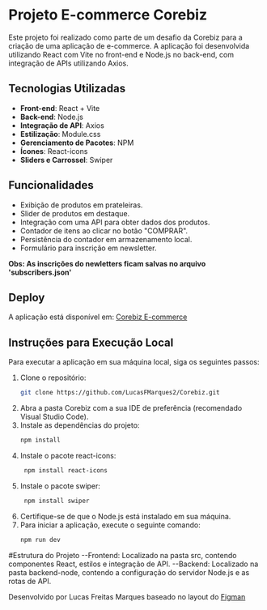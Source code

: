 # Projeto E-commerce Corebiz

Este projeto foi realizado como parte de um desafio da Corebiz para a criação de uma aplicação de e-commerce. A aplicação foi desenvolvida utilizando React com Vite no front-end e Node.js no back-end, com integração de APIs utilizando Axios.

## Tecnologias Utilizadas

- **Front-end**: React + Vite
- **Back-end**: Node.js
- **Integração de API**: Axios
- **Estilização**: Module.css
- **Gerenciamento de Pacotes**: NPM
- **Ícones**: React-icons
- **Sliders e Carrossel**: Swiper

## Funcionalidades

- Exibição de produtos em prateleiras.
- Slider de produtos em destaque.
- Integração com uma API para obter dados dos produtos.
- Contador de itens ao clicar no botão "COMPRAR".
- Persistência do contador em armazenamento local.
- Formulário para inscrição em newsletter.

**Obs: As inscrições do newletters ficam salvas no arquivo 'subscribers.json'**

## Deploy

A aplicação está disponível em: [Corebiz E-commerce](https://corebiz-six.vercel.app/)

## Instruções para Execução Local

Para executar a aplicação em sua máquina local, siga os seguintes passos:

1. Clone o repositório:
   ```bash
   git clone https://github.com/LucasFMarques2/Corebiz.git
2. Abra a pasta Corebiz com a sua IDE de preferência (recomendado Visual Studio Code).
3. Instale as dependências do projeto:
   ```bash
   npm install
4. Instale o pacote react-icons:
   ```bash
    npm install react-icons
5. Instale o pacote swiper:
    ```bash
     npm install swiper
6. Certifique-se de que o Node.js está instalado em sua máquina.
7. Para iniciar a aplicação, execute o seguinte comando:
      ```bash
     npm run dev
  
#Estrutura do Projeto
--Frontend: Localizado na pasta src, contendo componentes React, estilos e integração de API.
--Backend: Localizado na pasta backend-node, contendo a configuração do servidor Node.js e as rotas de API.

Desenvolvido por Lucas Freitas Marques baseado no layout do [Figman](https://www.figma.com/design/awhTJyKgrjEOqPHUrrFBv0/Corebiz---Frontend-Challenge?node-id=0-1/)
